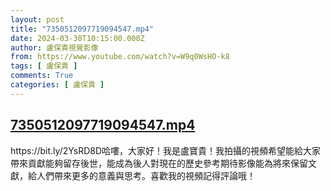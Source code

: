```yaml
---
layout: post
title: "7350512097719094547.mp4"
date: 2024-03-30T10:15:00.000Z
author: 盧保貴視覺影像
from: https://www.youtube.com/watch?v=W9q0WsHO-k8
tags: [ 盧保貴 ]
comments: True
categories: [ 盧保貴 ]
---
```

<!--1711793700000-->
[7350512097719094547.mp4](https://www.youtube.com/watch?v=W9q0WsHO-k8)
------

<div>
https://bit.ly/2YsRD8D哈嘍，大家好！我是盧寶貴！我拍攝的視頻希望能給大家帶來貢獻能夠留存後世，能成為後人對現在的歷史參考期待影像能為將來保留文獻，給人們帶來更多的意義與思考。喜歡我的視頻記得評論哦！
</div>
